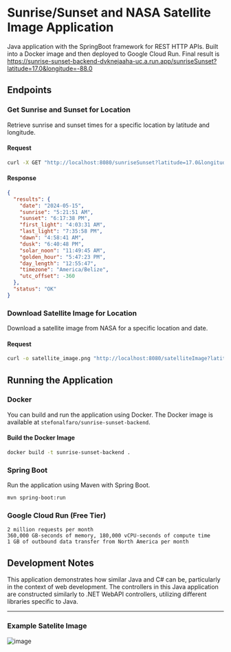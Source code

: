 # Sunrise/Sunset and NASA Satellite Image Application
Java application with the SpringBoot framework for REST HTTP APIs. Built into a Docker image and then deployed to Google Cloud Run. Final result is https://sunrise-sunset-backend-dvknejaaha-uc.a.run.app/sunriseSunset?latitude=17.0&longitude=-88.0


## Endpoints

### Get Sunrise and Sunset for Location

Retrieve sunrise and sunset times for a specific location by latitude and longitude.

#### Request

```sh
curl -X GET "http://localhost:8080/sunriseSunset?latitude=17.0&longitude=-88.0" -H "accept: application/json"
```

#### Response

```json
{
  "results": {
    "date": "2024-05-15",
    "sunrise": "5:21:51 AM",
    "sunset": "6:17:38 PM",
    "first_light": "4:03:31 AM",
    "last_light": "7:35:58 PM",
    "dawn": "4:58:41 AM",
    "dusk": "6:40:48 PM",
    "solar_noon": "11:49:45 AM",
    "golden_hour": "5:47:23 PM",
    "day_length": "12:55:47",
    "timezone": "America/Belize",
    "utc_offset": -360
  },
  "status": "OK"
}
```

### Download Satellite Image for Location

Download a satellite image from NASA for a specific location and date.

#### Request

```sh
curl -o satellite_image.png "http://localhost:8080/satelliteImage?latitude=17.26545&longitude=-88.9946&date=2018-01-01"
```

## Running the Application

### Docker

You can build and run the application using Docker. The Docker image is available at `stefonalfaro/sunrise-sunset-backend`.

#### Build the Docker Image

```sh
docker build -t sunrise-sunset-backend .
```

### Spring Boot

Run the application using Maven with Spring Boot.

```sh
mvn spring-boot:run
```

### Google Cloud Run (Free Tier)
    2 million requests per month
    360,000 GB-seconds of memory, 180,000 vCPU-seconds of compute time
    1 GB of outbound data transfer from North America per month


## Development Notes

This application demonstrates how similar Java and C# can be, particularly in the context of web development. The controllers in this Java application are constructed similarly to .NET WebAPI controllers, utilizing different libraries specific to Java.

---

### Example Satelite Image
![image](https://github.com/stefonalfaro/Java-Sunrise-Sunset-Backend-Service/assets/45152948/5011cc8c-1213-4371-934b-47d7b0561743)
